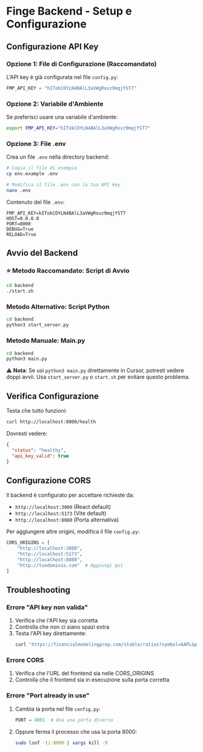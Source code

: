 # Finge Backend - Setup e Configurazione

## Configurazione API Key

### Opzione 1: File di Configurazione (Raccomandato)
L'API key è già configurata nel file `config.py`:
```python
FMP_API_KEY = "hITokCOYLN4BAlL3aVWgRovz9mqjYST7"
```

### Opzione 2: Variabile d'Ambiente
Se preferisci usare una variabile d'ambiente:
```bash
export FMP_API_KEY="hITokCOYLN4BAlL3aVWgRovz9mqjYST7"
```

### Opzione 3: File .env
Crea un file `.env` nella directory backend:
```bash
# Copia il file di esempio
cp env.example .env

# Modifica il file .env con la tua API key
nano .env
```

Contenuto del file `.env`:
```
FMP_API_KEY=hITokCOYLN4BAlL3aVWgRovz9mqjYST7
HOST=0.0.0.0
PORT=8000
DEBUG=True
RELOAD=True
```

## Avvio del Backend

### ⭐ Metodo Raccomandato: Script di Avvio
```bash
cd backend
./start.sh
```

### Metodo Alternativo: Script Python
```bash
cd backend
python3 start_server.py
```

### Metodo Manuale: Main.py
```bash
cd backend
python3 main.py
```

⚠️ **Nota**: Se usi `python3 main.py` direttamente in Cursor, potresti vedere doppi avvii. Usa `start_server.py` o `start.sh` per evitare questo problema.

## Verifica Configurazione

Testa che tutto funzioni:
```bash
curl http://localhost:8000/health
```

Dovresti vedere:
```json
{
  "status": "healthy",
  "api_key_valid": true
}
```

## Configurazione CORS

Il backend è configurato per accettare richieste da:
- `http://localhost:3000` (React default)
- `http://localhost:5173` (Vite default)
- `http://localhost:8080` (Porta alternativa)

Per aggiungere altre origini, modifica il file `config.py`:
```python
CORS_ORIGINS = [
    "http://localhost:3000",
    "http://localhost:5173",
    "http://localhost:8080",
    "http://tuodominio.com"  # Aggiungi qui
]
```

## Troubleshooting

### Errore "API key non valida"
1. Verifica che l'API key sia corretta
2. Controlla che non ci siano spazi extra
3. Testa l'API key direttamente:
   ```bash
   curl "https://financialmodelingprep.com/stable/ratios?symbol=AAPL&period=annual&apikey=TUO_API_KEY"
   ```

### Errore CORS
1. Verifica che l'URL del frontend sia nelle CORS_ORIGINS
2. Controlla che il frontend sia in esecuzione sulla porta corretta

### Errore "Port already in use"
1. Cambia la porta nel file `config.py`:
   ```python
   PORT = 8001  # Usa una porta diversa
   ```
2. Oppure ferma il processo che usa la porta 8000:
   ```bash
   sudo lsof -ti:8000 | xargs kill -9
   ```
